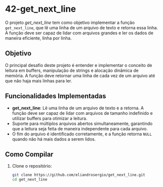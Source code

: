 # 42-get_next_line

O projeto *get_next_line* tem como objetivo implementar a função `get_next_line`, que lê uma linha de um arquivo de texto e retorna essa linha. A função deve ser capaz de lidar com arquivos grandes e ler os dados de maneira eficiente, linha por linha.

## Objetivo

O principal desafio deste projeto é entender e implementar o conceito de leitura em buffers, manipulação de strings e alocação dinâmica de memória. A função deve retornar uma linha de cada vez de um arquivo até que não haja mais linhas para ler.

## Funcionalidades Implementadas

- **get_next_line**: Lê uma linha de um arquivo de texto e a retorna. A função deve ser capaz de lidar com arquivos de tamanho indefinido e utilizar buffers para otimizar a leitura.
- Suporte para múltiplos arquivos abertos simultaneamente, garantindo que a leitura seja feita de maneira independente para cada arquivo.
- O fim do arquivo é identificado corretamente, e a função retorna `NULL` quando não há mais dados a serem lidos.

## Como Compilar

1. Clone o repositório:
   ```bash
   git clone https://github.com/eliandrosergio/get_next_line.git
   cd get_next_line
